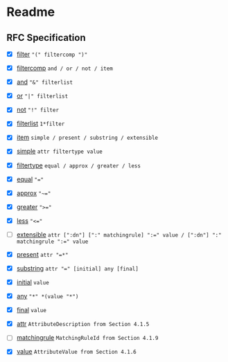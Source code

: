 # Readme

## RFC Specification

- [x] [filter](Mittons.ActiveDirectory/Search/Filters/Filter.cs) `"(" filtercomp ")"`

- [x] [filtercomp](Mittons.ActiveDirectory/Search/Filters/IFilterComponent.cs) `and / or / not / item`

- [x] [and](Mittons.ActiveDirectory/Search/Filters/CompoundFilter.cs) `"&" filterlist`

- [x] [or](Mittons.ActiveDirectory/Search/Filters/CompoundFilter.cs) `"|" filterlist`

- [x] [not](Mittons.ActiveDirectory/Search/Filters/SimpleFilter.cs) `"!" filter`

- [x] [filterlist](Mittons.ActiveDirectory/Search/Filters/CompoundFilter.cs) `1*filter`

- [x] [item](Mittons.ActiveDirectory/Search/Items/IItem.cs) `simple / present / substring / extensible`

- [x] [simple](Mittons.ActiveDirectory/Search/Items/SimpleItem.cs) `attr filtertype value`

- [x] [filtertype](Mittons.ActiveDirectory/Search/ComparisonOperator.cs) `equal / approx / greater / less`

- [x] [equal](Mittons.ActiveDirectory/Search/ComparisonOperator.cs) `"="`

- [x] [approx](Mittons.ActiveDirectory/Search/ComparisonOperator.cs) `"~="`

- [x] [greater](Mittons.ActiveDirectory/Search/ComparisonOperator.cs) `">="`

- [x] [less](Mittons.ActiveDirectory/Search/ComparisonOperator.cs) `"<="`

- [ ] [extensible]() `attr [":dn"] [":" matchingrule] ":=" value / [":dn"] ":" matchingrule ":=" value`

- [x] [present](Mittons.ActiveDirectory/Search/Items/PresentItem.cs.cs) `attr "=*"`

- [x] [substring](Mittons.ActiveDirectory/Search/Items/SubstringItem.cs) `attr "=" [initial] any [final]`

- [x] [initial](Mittons.ActiveDirectory/Search/Items/SubstringItem.cs) `value`

- [x] [any](Mittons.ActiveDirectory/Search/Values/WildcardValue.cs) `"*" *(value "*")`

- [x] [final](Mittons.ActiveDirectory/Search/Items/SubstringItem.cs) `value`

- [x] [attr](Mittons.ActiveDirectory/Search/Attribute.cs) `AttributeDescription from Section 4.1.5`

- [ ] [matchingrule]() `MatchingRuleId from Section 4.1.9`

- [x] [value](Mittons.ActiveDirectory/Search/Values/SimpleValue.cs) `AttributeValue from Section 4.1.6`